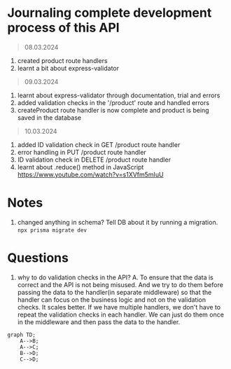 # Journaling complete development process of this API


> 08.03.2024
1. created product route handlers
2. learnt a bit about express-validator

> 09.03.2024
1. learnt about express-validator through documentation, trial and errors
2. added validation checks in the '/product' route and handled errors
3. createProduct route handler is now complete and product is being saved in the database

>10.03.2024
1. added ID validation check in GET /product route handler
2. error handling in PUT /product route handler
3. ID validation check in DELETE /product route handler
4. learnt about <array>.reduce() method in JavaScript https://www.youtube.com/watch?v=s1XVfm5mIuU


# Notes
1. changed anything in schema? Tell DB about it by running a migration.
```npx prisma migrate dev```


# Questions
1. why to do validation checks in the API?
A. To ensure that the data is correct and the API is not being misused. And we try to do them before passing the data to the handler(in separate middleware) so that the handler can focus on the business logic and not on the validation checks.
It scales better. If we have multiple handlers, we don't have to repeat the validation checks in each handler. We can just do them once in the middleware and then pass the data to the handler.

```mermaid
graph TD;
    A-->B;
    A-->C;
    B-->D;
    C-->D;
```
